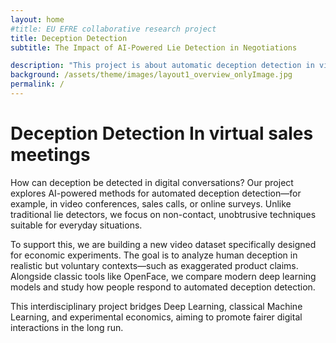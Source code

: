 ```yaml
---
layout: home
#title: EU EFRE collaborative research project 
title: Deception Detection
subtitle: The Impact of AI-Powered Lie Detection in Negotiations

description: "This project is about automatic deception detection in video call situations, based on video and audio cues."
background: /assets/theme/images/layout1_overview_onlyImage.jpg
permalink: /
---
```

# Deception Detection In virtual sales meetings
How can deception be detected in digital conversations? Our project explores AI-powered methods for automated deception detection—for example, in video conferences, sales calls, or online surveys. Unlike traditional lie detectors, we focus on non-contact, unobtrusive techniques suitable for everyday situations.

To support this, we are building a new video dataset specifically designed for economic experiments. The goal is to analyze human deception in realistic but voluntary contexts—such as exaggerated product claims. Alongside classic tools like OpenFace, we compare modern deep learning models and study how people respond to automated deception detection.

This interdisciplinary project bridges Deep Learning, classical Machine Learning, and experimental economics, aiming to promote fairer digital interactions in the long run.